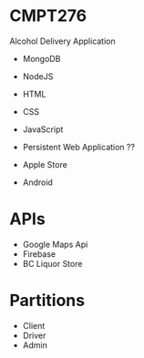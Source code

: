 # CMPT276
Alcohol Delivery Application
- MongoDB
- NodeJS
- HTML
- CSS
- JavaScript

- Persistent Web Application ??
- Apple Store
- Android



# APIs
- Google Maps Api
- Firebase
- BC Liquor Store

# Partitions
- Client
- Driver
- Admin



